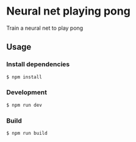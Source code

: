 # Neural net playing pong
Train a neural net to play pong

## Usage

### Install dependencies 
``` sh
$ npm install
```

### Development
``` sh
$ npm run dev
```

### Build
``` sh
$ npm run build
```